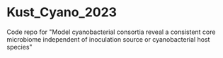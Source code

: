 # Kust_Cyano_2023
Code repo for "Model cyanobacterial consortia reveal a consistent core microbiome independent of inoculation source or cyanobacterial host species"
